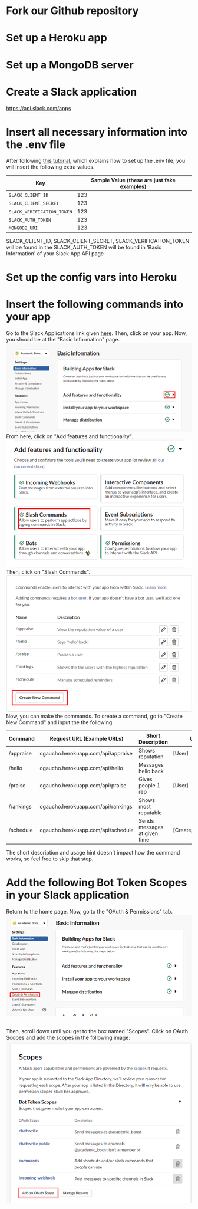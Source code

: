 # Fork our Github repository
  
# Set up a Heroku app

# Set up a MongoDB server

# Create a Slack application
https://api.slack.com/apps

# Insert all necessary information into the .env file
After following [this tutorial](https://github.com/ucsb-cs48-s20/project-s2-t3-slack-bot/blob/master/docs/auth0-localhost.md#create-the-env-file), which explains how to set up the .env file, you will insert the following extra values.

| Key                        | Sample Value (these are just fake examples)                        |
| -------------------------- | ------------------------------------------------------------------ |
| `SLACK_CLIENT_ID`          | 123                                                                |
| `SLACK_CLIENT_SECRET`      | 123                                                                |
| `SLACK_VERIFICATION_TOKEN` | 123                                                                |
| `SLACK_AUTH_TOKEN`         | 123                                                                |
| `MONGODB_URI`              | 123                                                                |

SLACK_CLIENT_ID, SLACK_CLIENT_SECRET, SLACK_VERIFICATION_TOKEN will be found in the 
SLACK_AUTH_TOKEN will be found in 'Basic Information' of  your Slack App API page

# Set up the config vars into Heroku

# Insert the following commands into your app
Go to the Slack Applications link given [here](https://api.slack.com/apps). Then, click on your app.
Now, you should be at the "Basic Information" page. 
![](images/commandHelp1.png)
<br/>From here, click on "Add features and functionality".
![](images/commandHelp2.png)
<br/>Then, click on "Slash Commands".
![](images/commandHelp3.png)
<br/>Now, you can make the commands. To create a command, go to "Create New Command" and input
the the following:

| Command       | Request URL (Example URLs)          | Short Description            | Usage Hint                |
| ------------- | ----------------------------------- | ---------------------------- | ------------------------- |
| /appraise     | cgaucho.herokuapp.com/api/appraise  | Shows reputation             | [User]                    |
| /hello        | cgaucho.herokuapp.com/api/hello     | Messages hello back          |                           |
| /praise       | cgaucho.herokuapp.com/api/praise    | Gives people 1 rep           | [User]                    |
| /rankings     | cgaucho.herokuapp.com/api/rankings  | Shows most reputable         |                           |
| /schedule     | cgaucho.herokuapp.com/api/schedule  | Sends messages at given time | [Create/Delete/List/Help] |

The short description and usage hint doesn't impact how the command works, so feel free to skip that step.


# Add the following Bot Token Scopes in your Slack application
Return to the home page. Now, go to the "OAuth & Permissions" tab.
![](images/scopeHelp1.png)

<br/> Then, scroll down until you get to the box named "Scopes". Click on OAuth Scopes and add the scopes in the following image:
![](images/scopeHelp2.png)

